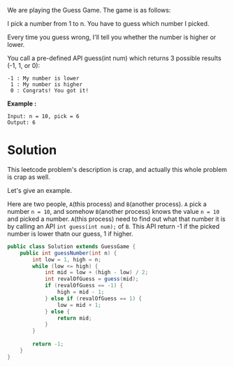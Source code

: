We are playing the Guess Game. The game is as follows:

I pick a number from 1 to n. You have to guess which number I picked.

Every time you guess wrong, I'll tell you whether the number is higher or lower.

You call a pre-defined API guess(int num) which returns 3 possible results (-1, 1, or 0):

```
-1 : My number is lower
 1 : My number is higher
 0 : Congrats! You got it!
```

__Example :__

```
Input: n = 10, pick = 6
Output: 6
```

# Solution

This leetcode problem's description is crap, and actually this whole problem is crap as well.

Let's give an example.

Here are two people, `A`(this process) and `B`(another process). `A` pick a number `n = 10`, and somehow `B`(another process) knows the value `n = 10` and picked a number. `A`(this process) need to find out what that number it is by calling an API `int guess(int num);` of `B`. This API return -1 if the picked number is lower thatn our guess, 1 if higher.


```java
public class Solution extends GuessGame {
    public int guessNumber(int n) {
        int low = 1, high = n;
        while (low <= high) {
            int mid = low + (high - low) / 2;
            int revalOfGuess = guess(mid);
            if (revalOfGuess == -1) {
                high = mid - 1;
            } else if (revalOfGuess == 1) {
                low = mid + 1;
            } else {
                return mid;
            }
        }
        
        return -1;
    }
}
```
